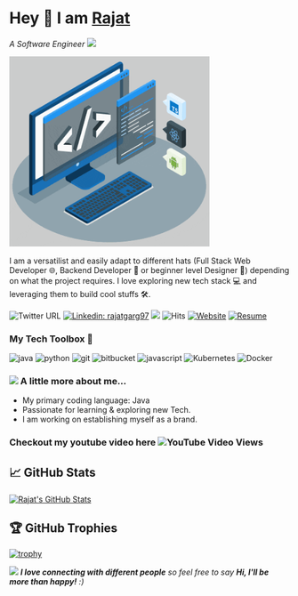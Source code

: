 # Hey 👋 I am [Rajat](https://linktr.ee/RajatGarg97)

<p><em>A Software Engineer <img src="https://media.giphy.com/media/WUlplcMpOCEmTGBtBW/giphy.gif" width="30"> 
</em></p>
<img style="center" alt="GIF" src="https://github.com/RajatGarg97/RajatGarg97/blob/master/media/techstack.gif" width="360px"/>

<p align='left'>I am a versatilist and easily adapt to different hats (Full Stack Web Developer 🌐, Backend Developer 📱 or beginner level Designer 🎨) depending on what the project requires. I love exploring new tech stack 💻 and leveraging them to build cool stuffs 🛠️.</p>

<!-- <img style='right;' src="https://media.giphy.com/media/M9gbBd9nbDrOTu1Mqx/giphy.gif" width="230"> -->



![Twitter URL](https://img.shields.io/twitter/url?label=rajatgarg_97&style=social&url=https%3A%2F%2Ftwitter.com%2Frajatgarg_97)
[![Linkedin: rajatgarg97](https://img.shields.io/badge/-rajatgarg97-blue?style=flat-square&logo=Linkedin&logoColor=white&link=https://www.linkedin.com/in/rajatgarg97/)](https://www.linkedin.com/in/rajatgarg97/)
![](https://img.shields.io/github/followers/RajatGarg97?label=Follow&style=social)
![Hits](https://visitor-badge.glitch.me/badge?page_id=RajatGarg97.visitor-badge)
[![Website](https://img.shields.io/badge/myPortfolio--green?style=social&logo=google%20chrome)](https://rajatgarg.netlify.app/)
[![Resume](https://img.shields.io/badge/Resume--green?style=social&logo=read-the-docs)](https://drive.google.com/file/d/1qr_to9GHRZY7pCcOCu79TTSazmahdyIQ/view)

### My Tech Toolbox 🧰

<p align="left">
<img src="https://cdn.jsdelivr.net/npm/programming-languages-logos@0.0.3/src/java/java_512x512.png" alt= "java" width="40" height="40"/>

<img src="https://cdn.jsdelivr.net/npm/programming-languages-logos@0.0.3/src/python/python_512x512.png" alt="python" width="40" height="40"/>

<img src="https://www.vectorlogo.zone/logos/git-scm/git-scm-icon.svg" alt="git" width="40" height="40"/>

<img src="https://cdn.cdnlogo.com/logos/b/89/bitbucket-blue.svg" alt="bitbucket" width="40" height="40"/>

<img src="https://cdn.jsdelivr.net/npm/programming-languages-logos@0.0.3/src/javascript/javascript_512x512.png" alt="javascript" width="40" height="40"/>

<!-- <div title="NodeJS"> -->
<!-- Nodejs -->
<!-- </div> -->

<img src="https://cdnjs.cloudflare.com/ajax/libs/patternfly/4.0.0-rc.1/img/kubernetes-Logo.svg" alt="Kubernetes" width="40" height="40"/>

<img src="https://cdn3.iconfinder.com/data/icons/logos-and-brands-adobe/512/97_Docker-512.png" alt="Docker" width="40" height="40"/>

</p>

### <img src="https://media.giphy.com/media/VgCDAzcKvsR6OM0uWg/giphy.gif" width="50"> A little more about me...

- My primary coding language: Java
- Passionate for learning & exploring new Tech.
- I am working on establishing myself as a brand.

### Checkout my youtube video here ![YouTube Video Views](https://img.shields.io/youtube/views/AkY2TpvDGUo?label=Invisibility%20Cloak&style=social)

## &#x1f4c8; GitHub Stats

<a href="https://github.com/RajatGarg97/RajatGarg97">
  <img align="center" src="https://github-readme-stats.vercel.app/api?username=RajatGarg97&show_icons=true&line_height=27&count_private=true&title_color=6aa6f8&text_color=8a919a&icon_color=6aa6f8&bg_color=0e1116" alt="Rajat's GitHub Stats" />
</a>

<!-- [![DenverCoder1's github streak](https://github-readme-streak-stats.herokuapp.com/?user=RajatGarg97&theme=blue-green)](https://github.com/RajatGarg97/RajatGarg97) -->

## 🏆 GitHub Trophies

[![trophy](https://github-profile-trophy.vercel.app/?username=RajatGarg97&row=1)](https://github.com/ryo-ma/github-profile-trophy)

<img src="https://media.giphy.com/media/LnQjpWaON8nhr21vNW/giphy.gif" width="60"> <em><b>I love connecting with different people</b> so feel free to say <b>Hi, I'll be more than happy!</b> :)</em>
